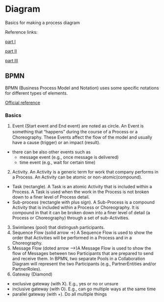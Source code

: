 # Diagram 

Basics for making a process diagram

Reference links:

[part I](https://medium.com/doflowy/sop%E8%A3%BD%E4%BD%9C%E6%95%99%E5%AD%B8-%E6%96%B0%E6%89%8B%E9%81%A9%E7%94%A8-sop%E7%AF%84%E4%BE%8B-%E6%B5%81%E7%A8%8B%E5%9C%96-%E8%A3%BD%E4%BD%9C%E6%B5%81%E7%A8%8B%E5%85%A8%E5%85%AC%E9%96%8B-baaf6e90c578)

[part II](https://medium.com/doflowy/sop%E8%A3%BD%E4%BD%9C%E6%95%99%E5%AD%B8-%E6%B5%81%E7%A8%8B%E5%9C%96%E6%95%99%E5%AD%B8-%E9%87%8D%E9%BB%9E%E7%AF%84%E4%BE%8B-bpmn%E7%AC%A6%E8%99%9F%E4%BB%8B%E7%B4%B9-96499e91e5d4)

[part III](https://medium.com/doflowy/sop%E8%A3%BD%E4%BD%9C%E6%95%99%E5%AD%B8-%E6%B5%81%E7%A8%8B%E5%9C%96%E7%AC%A6%E8%99%9F%E6%95%B4%E7%90%86-bpmn2-0%E9%80%B2%E9%9A%8E%E7%AC%A6%E8%99%9F%E6%95%99%E5%AD%B8-aea950aab991)

## BPMN
BPMN (Business Process Model and Notation) uses some specific notations for different types of elements. 

[Official reference](https://www.omg.org/spec/BPMN/2.0/PDF)

### Basics

1. Event (Start event and End event) are noted as circle. An Event is something that “happens” during the course of a Process or a　Choreography. These Events affect the flow of the model and usually have a cause (trigger) or an impact (result).
  - there can be also other events such as 
    - message event (e.g., once message is delivered)
    - time event (e.g., wait for certain time)
2. Activity. An Activity is a generic term for work that company performs in a Process. An Activity can be atomic or non-atomic(compound).
  - Task (rectangle). A Task is an atomic Activity that is included within a Process. A Task is used when the work in the Process is not broken down to a finer level of Process detail.
  - Sub-process (rectangle with plus sign). A Sub-Process is a compound Activity that is included within a Process or Choreography. It is compound in that it can be broken down into a finer level of detail (a Process or Choreography) through a set of sub-Activities.
3. Swimlanes (pool) that distingush participants.
4. Sequence Flow (solid arrow ->) A Sequence Flow is used to show the order that Activities will be performed in a Process and in a Choreography.
5. Message Flow (doted arrow -->)A Message Flow is used to show the flow of Messages between two Participants that are prepared to send and receive them. In BPMN, two separate Pools in a Collaboration Diagram will represent the two Participants (e.g., PartnerEntities and/or PartnerRoles).
6. Gateway (Diamond)
  - exclusive gateway (with X). E.g., yes or no or unsure
  - inclusive gateway (with O). E.g., can go multiple ways at the same time
  - parallel gateway (with +). Do all multiple things

